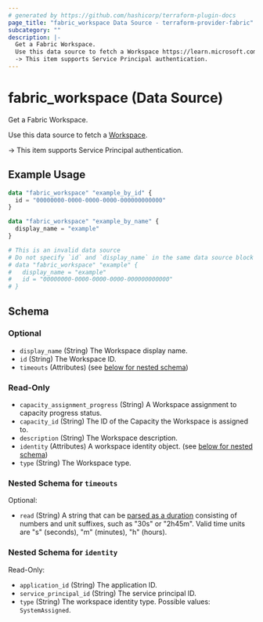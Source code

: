 ```yaml
---
# generated by https://github.com/hashicorp/terraform-plugin-docs
page_title: "fabric_workspace Data Source - terraform-provider-fabric"
subcategory: ""
description: |-
  Get a Fabric Workspace.
  Use this data source to fetch a Workspace https://learn.microsoft.com/fabric/get-started/workspaces.
  -> This item supports Service Principal authentication.
---
```


# fabric_workspace (Data Source)

Get a Fabric Workspace.

Use this data source to fetch a [Workspace](https://learn.microsoft.com/fabric/get-started/workspaces).

-> This item supports Service Principal authentication.

## Example Usage

```terraform
data "fabric_workspace" "example_by_id" {
  id = "00000000-0000-0000-0000-000000000000"
}

data "fabric_workspace" "example_by_name" {
  display_name = "example"
}

# This is an invalid data source
# Do not specify `id` and `display_name` in the same data source block
# data "fabric_workspace" "example" {
#   display_name = "example"
#   id = "00000000-0000-0000-0000-000000000000"
# }
```

<!-- schema generated by tfplugindocs -->
## Schema

### Optional

- `display_name` (String) The Workspace display name.
- `id` (String) The Workspace ID.
- `timeouts` (Attributes) (see [below for nested schema](#nestedatt--timeouts))

### Read-Only

- `capacity_assignment_progress` (String) A Workspace assignment to capacity progress status.
- `capacity_id` (String) The ID of the Capacity the Workspace is assigned to.
- `description` (String) The Workspace description.
- `identity` (Attributes) A workspace identity object. (see [below for nested schema](#nestedatt--identity))
- `type` (String) The Workspace type.

<a id="nestedatt--timeouts"></a>

### Nested Schema for `timeouts`

Optional:

- `read` (String) A string that can be [parsed as a duration](https://pkg.go.dev/time#ParseDuration) consisting of numbers and unit suffixes, such as "30s" or "2h45m". Valid time units are "s" (seconds), "m" (minutes), "h" (hours).

<a id="nestedatt--identity"></a>

### Nested Schema for `identity`

Read-Only:

- `application_id` (String) The application ID.
- `service_principal_id` (String) The service principal ID.
- `type` (String) The workspace identity type. Possible values: `SystemAssigned`.
